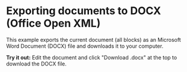 # Exporting documents to DOCX (Office Open XML)

This example exports the current document (all blocks) as an Microsoft Word Document (DOCX) file and downloads it to your computer.

**Try it out:** Edit the document and click "Download .docx" at the top to download the DOCX file.
